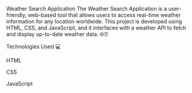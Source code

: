 Weather Search Application The Weather Search Application is a user-friendly, web-based tool that allows users to access real-time weather information for any location worldwide. This project is developed using HTML, CSS, and JavaScript, and it interfaces with a weather API to fetch and display up-to-date weather data. 🌐⏰

Technologies Used 💻

HTML

CSS

JavaScript
